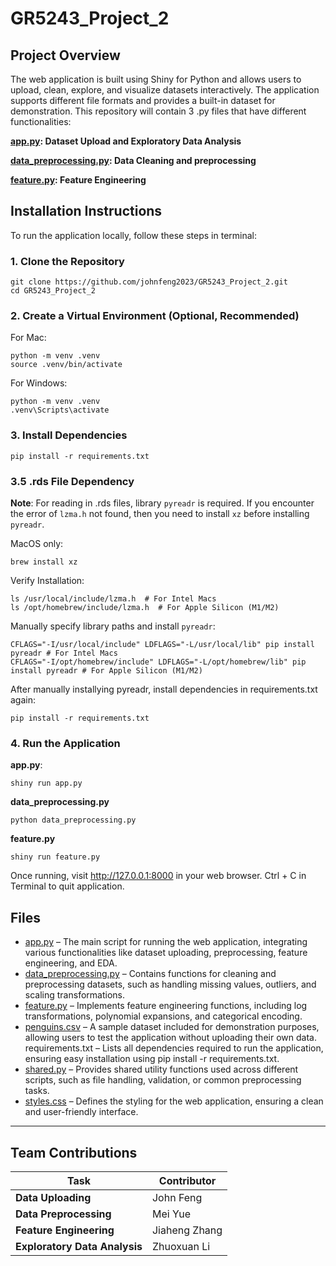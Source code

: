 # GR5243_Project_2
## Project Overview
The web application is built using Shiny for Python and allows users to upload, clean, explore, and visualize datasets interactively. The application supports different file formats and provides a built-in dataset for demonstration.
This repository will contain 3 .py files that have different functionalities:

**[app.py](app.py): Dataset Upload and Exploratory Data Analysis**

**[data_preprocessing.py](data_preprocessing.py): Data Cleaning and preprocessing**

**[feature.py](feature.py): Feature Engineering**

## **Installation Instructions**
To run the application locally, follow these steps in terminal:

### **1. Clone the Repository**
```
git clone https://github.com/johnfeng2023/GR5243_Project_2.git
cd GR5243_Project_2
```
### **2. Create a Virtual Environment (Optional, Recommended)**
For Mac:
```
python -m venv .venv
source .venv/bin/activate
```
For Windows:
```
python -m venv .venv
.venv\Scripts\activate
```

### **3. Install Dependencies**
```
pip install -r requirements.txt
```

### 3.5 .rds File Dependency
**Note**: For reading in .rds files, library `pyreadr` is required. If you encounter the error of `lzma.h` not found, then you need to install `xz` before installing `pyreadr`.

MacOS only:
```
brew install xz
```
Verify Installation:
```
ls /usr/local/include/lzma.h  # For Intel Macs
ls /opt/homebrew/include/lzma.h  # For Apple Silicon (M1/M2)
```
Manually specify library paths and install `pyreadr`:
```
CFLAGS="-I/usr/local/include" LDFLAGS="-L/usr/local/lib" pip install pyreadr # For Intel Macs
CFLAGS="-I/opt/homebrew/include" LDFLAGS="-L/opt/homebrew/lib" pip install pyreadr # For Apple Silicon (M1/M2)
```
After manually installying pyreadr, install dependencies in requirements.txt again:
```
pip install -r requirements.txt
```

### **4. Run the Application**
**app.py**:
```
shiny run app.py
```
**data_preprocessing.py**
````
python data_preprocessing.py
````
**feature.py**
```
shiny run feature.py
```

Once running, visit http://127.0.0.1:8000 in your web browser.
Ctrl + C in Terminal to quit application.

## Files
- [app.py](app.py) – The main script for running the web application, integrating various functionalities like dataset uploading, preprocessing, feature engineering, and EDA.
- [data_preprocessing.py](data_preprocessing.py) – Contains functions for cleaning and preprocessing datasets, such as handling missing values, outliers, and scaling transformations.
- [feature.py](feature.py) – Implements feature engineering functions, including log transformations, polynomial expansions, and categorical encoding.
- [penguins.csv](penguins.csv) – A sample dataset included for demonstration purposes, allowing users to test the application without uploading their own data.
requirements.txt – Lists all dependencies required to run the application, ensuring easy installation using pip install -r requirements.txt.
- [shared.py](share.py) – Provides shared utility functions used across different scripts, such as file handling, validation, or common preprocessing tasks.
- [styles.css](styles.css) – Defines the styling for the web application, ensuring a clean and user-friendly interface.
---

## Team Contributions

| Task                        | Contributor       |
|-----------------------------|------------------|
| **Data Uploading**        | John Feng       |
| **Data Preprocessing** | Mei Yue       |
| **Feature Engineering**      | Jiaheng Zhang       |
| **Exploratory Data Analysis**     | Zhuoxuan Li     |

